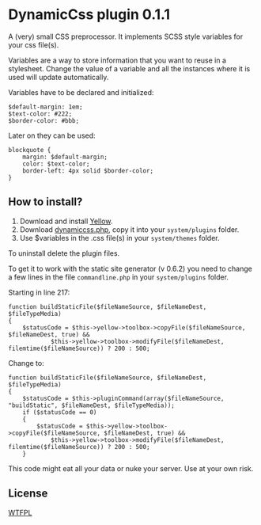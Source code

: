 DynamicCss plugin 0.1.1
=================

A (very) small CSS preprocessor. It implements SCSS style variables for your css file(s).

Variables are a way to store information that you want to reuse in a stylesheet. Change the value of a variable and all the instances where it is used will update automatically.

Variables have to be declared and initialized:

	$default-margin: 1em;
	$text-color: #222;
	$border-color: #bbb;

Later on they can be used:

	blockquote {
		margin: $default-margin;
		color: $text-color;
		border-left: 4px solid $border-color;
	}

How to install?
----------------------
1. Download and install [Yellow](https://github.com/datenstrom/yellow/).  
2. Download [dynamiccss.php](dynamiccss.php?raw=true), copy it into your `system/plugins` folder. 
3. Use $variables in the .css file(s) in your `system/themes` folder.  

To uninstall delete the plugin files.

To get it to work with the static site generator (v 0.6.2) you need to change a few lines in the file `commandline.php` in your `system/plugins` folder.

Starting in line 217:

	function buildStaticFile($fileNameSource, $fileNameDest, $fileTypeMedia)
	{
		$statusCode = $this->yellow->toolbox->copyFile($fileNameSource, $fileNameDest, true) &&
				$this->yellow->toolbox->modifyFile($fileNameDest, filemtime($fileNameSource)) ? 200 : 500;

Change to:

	function buildStaticFile($fileNameSource, $fileNameDest, $fileTypeMedia)
	{
		$statusCode = $this->pluginCommand(array($fileNameSource, "buildStatic", $fileNameDest, $fileTypeMedia));
		if ($statusCode == 0)
		{
			$statusCode = $this->yellow->toolbox->copyFile($fileNameSource, $fileNameDest, true) &&
				$this->yellow->toolbox->modifyFile($fileNameDest, filemtime($fileNameSource)) ? 200 : 500;
		}	
This code might eat all your data or nuke your server. Use at your own risk.

License
----------------------

[WTFPL](http://www.wtfpl.net)